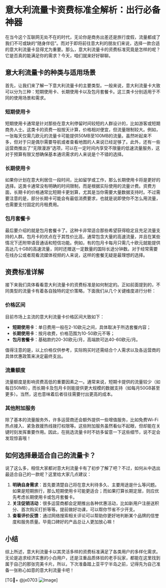 # 意大利流量卡资费标准全解析：出行必备神器

在当今这个互联网无处不在的时代，无论你是商务出差还是旅行度假，流量都成了我们不可或缺的“随身伴侣”。而对于即将前往意大利的朋友们来说，选择一款合适的意大利流量卡显得尤为重要。那么，意大利流量卡的资费标准究竟是怎样的呢？它是否真的能满足你的需求？今天，咱们就来好好聊聊。

## 意大利流量卡的种类与适用场景

首先，让我们来了解一下意大利流量卡的主要类型。一般来说，意大利流量卡大致可以分为三种：短期使用卡、长期使用卡以及包月套餐卡。这三类卡分别适用于不同的使用场景和需求。

### 短期使用卡

短期使用卡通常是针对那些在意大利停留时间较短的人群设计的，比如游客或短期商务人士。这类卡的资费一般按天计算，价格相对便宜，但流量限制较大。例如，一张每天仅需几欧元的流量卡可能提供50MB至100MB的流量。虽然听起来不多，但对于只是偶尔需要导航或者查看地图的人来说已经足够了。此外，还有一些运营商推出了“无限漫游”选项，可以在一定时间内享受不限量的低速流量服务，这对于预算有限又想确保基本通讯需求的人来说是个不错的选择。

### 长期使用卡

如果你计划在意大利居住一段时间，比如留学或工作，那么长期使用卡将是更好的选择。这类卡通常没有明确的时间限制，而是根据实际使用的流量计费。资费方面，长期卡的价格通常比短期卡更划算，尤其是当你需要大量数据支持时。不过需要注意的是，部分长期卡可能会有最低消费要求，也就是说即使你不怎么用流量，也需要支付固定的月租费用。

### 包月套餐卡

最后要介绍的就是包月套餐卡了。这种卡非常适合那些希望获得稳定且充足流量支持的人群。包月卡的优点在于其性价比高，通常包含大量的高速流量，并且在某些情况下还附带语音通话和短信功能。例如，有的包月卡每月只需几十欧元就能提供高达几十GB的高速流量，同时还赠送一定数量的国际长途分钟数。对于经常需要在线办公或者观看流媒体视频的人来说，这样的套餐无疑是最理想的选择。

## 资费标准详解

接下来我们具体看看意大利流量卡的资费标准是如何制定的。正如前面提到的，不同类型的流量卡有着各自独特的定价策略，下面我们从几个关键维度进行分析：

### 价格区间

目前市场上主流的意大利流量卡价格区间大致如下：
- **短期使用卡**：单日费用一般在2-10欧元之间，具体取决于所选套餐内容；
- **长期使用卡**：按月收费，价格范围为10-50欧元不等；
- **包月套餐卡**：基础款约20-30欧元/月，高端款可达40-60欧元/月。

值得注意的是，以上价格仅供参考，实际购买时还需结合个人需求以及各运营商的具体优惠政策来决定最终支出。

### 流量额度

流量额度是影响资费高低的重要因素之一。通常来说，短期卡提供的流量较少（如每日50MB），而长期卡及包月卡则能提供更大规模的数据支持（如每月50GB甚至更多）。当然，这也意味着后者往往需要付出更高的成本。

### 其他附加服务

除了基本的流量服务外，许多运营商还会额外提供一些增值服务，比如免费Wi-Fi热点接入、紧急救援热线拨打权限等。这些附加服务虽然看似不起眼，但却能在关键时刻发挥重要作用。因此，在挑选流量卡时不妨多留意一下这些细节，说不定会发现惊喜哦！

## 如何选择最适合自己的流量卡？

说了这么多，相信大家都对意大利流量卡有了初步了解了吧？不过，如何从中选出最适合自己的一款呢？这里给大家几点建议：

1. **明确自身需求**：首先要清楚自己将在意大利待多久、主要用途是什么等问题。如果是短期旅行，那么短期使用卡可能更适合；而如果打算长期定居，则应优先考虑长期使用卡或包月套餐卡。
2. **关注促销活动**：很多运营商都会定期推出各种优惠活动，比如新用户注册送积分、首次购买打折等等。提前做好功课，可以帮你节省不少开支。
3. **查看评价反馈**：通过网络搜索相关评论可以帮助你更好地判断某个品牌的信誉度和服务质量。毕竟口碑好的产品总让人更加放心嘛！

## 小结

综上所述，意大利流量卡以其灵活多样的资费标准满足了各类用户的多样化需求。无论是追求经济实惠的小白用户，还是注重品质体验的老手玩家，都能在这里找到属于自己的那张完美卡片。所以，下次准备踏上亚平宁半岛之前，记得先为自己准备一张称心如意的意大利流量卡吧！

[TG💪+ @jx0703 ![Image](https://github.com/user-attachments/assets/dbca1d08-cadb-493c-b0ec-ad6f7a83f270)]